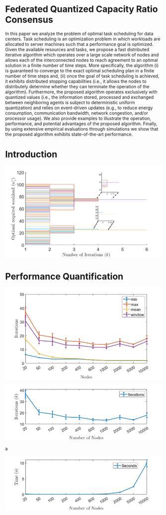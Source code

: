 # Federated Quantized Capacity Ratio Consensus

In this paper we analyze the problem of optimal task scheduling for data 
centers. Task scheduling is an optimization problem in which workloads are
allocated to server machines such that a performance goal is optimized.
Given the available resources and tasks, we propose a fast distributed
iterative algorithm which operates over a large scale network of nodes
and allows each of the interconnected nodes to reach agreement to an
optimal solution in a finite number of time steps. More specifically, the
algorithm (i) is guaranteed to converge to the exact optimal scheduling
plan in a finite number of time steps and, (ii) once the goal of task
scheduling is achieved, it exhibits distributed stopping capabilities
(i.e., it allows the nodes to distributely determine whether they
can terminate the operation of the algorithm). Furthermore, the proposed
algorithm operates exclusively with quantized values (i.e., the
information stored, processed and exchanged between neighboring agents is
subject to deterministic uniform quantization) and relies on event-driven
updates (e.g., to reduce energy consumption, communication bandwidth,
network congestion, and/or processor usage). We also provide examples to
illustrate the operation, performance, and potential advantages of the
proposed algorithm. Finally, by using extensive empirical evaluations
through simulations we show that the proposed algorithm exhibits
state-of-the-art performance. 

# Introduction

<!-- capacity consensus example run -->
<p align="center"">
  <img src="./assets/small-example-weights-with-split-and-sub.png" alt="network" width="600"/>
</p>

# Performance Quantification

<!-- capacity consensus example run -->
<p align="center"">
  <img src="./assets/converge-stats-n-10k-prepared.png" alt="network" width="600"/>
</p>

<!-- capacity consensus example run -->
<p align="center"">
  <img src="./assets/iterations-to-converge-n-10k-prepared.png" alt="network" width="600"/>
</p>
a

<p align="center"">
  <img src="./assets/time-to-converge-n-10k-prepared-vertical-fix.png" alt="network" width="600"/>
</p>

